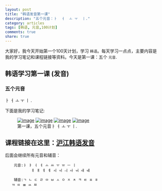```yaml
---
layout: post
title: "韩语发音第一课"
description: "五个元音：ㅏ  ㅓ  ㅗ ㅜ  ㅣ."
category: articles
tags: [韩语, 元音,100计划]
comments: true
share: true
---
```


大家好，我今天开始第一个100天计划，学习 `韩语`。每天学习一点点，主要内容是我的学习笔记和课程链接等资料。今天是第一课：五个 `元音`. 

## 韩语学习第一课 (发音)

### 五个元音

ㅏ  ㅓ  ㅗ ㅜ  ㅣ .


下面是我的学习笔记:

<figure class="third">
    <a href="../../images/k1-1.jpg"><img src="../../images/k1-1.jpg" alt="image"></a>
    <a href="../../images/k1-2.jpg"><img src="../../images/k1-2.jpg" alt="image"></a>
    <a href="../../images/k1-3.jpg"><img src="../../images/k1-3.jpg" alt="image"></a>
    <a href="../../images/k1-4.jpg"><img src="../../images/k1-4.jpg" alt="image"></a>
    <figcaption>第一课，五个元音ㅏ  ㅓ  ㅗ ㅜ  ㅣ.</figcaption>
</figure>

课程链接在这里：[沪江韩语发音]()
-----------------------
后面会继续所有元音和辅音：

        元音:ㅏ ㅑ ㅓ ㅕ ㅗ ㅛ ㅜ ㅠ ㅡ ㅣ 
                ㅐ ㅒ ㅔ ㅖ ㅚ ㅟ ㅢ ㅘ ㅝ ㅙ ㅞ

        辅音:ㄱ ㄴ ㄷ ㄹ ㅁ ㅂ ㅅ ㅇ ㅈ ㅊ ㅋ ㅌ ㅍ ㅎ
       ㄲ ㄸ ㅃ ㅆ ㅉ